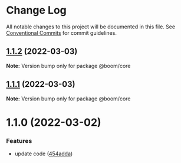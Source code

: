 # Change Log

All notable changes to this project will be documented in this file.
See [Conventional Commits](https://conventionalcommits.org) for commit guidelines.

## [1.1.2](https://codeup.aliyun.com/610753df22d5077081df57ee/temp/lerna-repo/compare/@boom/core@1.1.1...@boom/core@1.1.2) (2022-03-03)

**Note:** Version bump only for package @boom/core





## [1.1.1](https://codeup.aliyun.com/610753df22d5077081df57ee/temp/lerna-repo/compare/@boom/core@1.1.0...@boom/core@1.1.1) (2022-03-03)

**Note:** Version bump only for package @boom/core





# 1.1.0 (2022-03-02)


### Features

* update code ([454adda](https://codeup.aliyun.com/610753df22d5077081df57ee/temp/lerna-repo/commits/454addaee603104c1161f99588220dcccf90b1a3))
